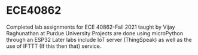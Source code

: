 # ECE40862
Completed lab assignments for ECE 40862-Fall 2021 taught by Vijay Raghunathan at Purdue University
Projects are done using microPython through an ESP32
Later labs include IoT server (ThingSpeak) as well as the use of IFTTT (If this then that) service.
